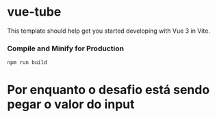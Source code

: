 # vue-tube

This template should help get you started developing with Vue 3 in Vite.

### Compile and Minify for Production

```sh
npm run build
```

# Por enquanto o desafio está sendo pegar o valor do input 